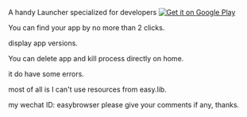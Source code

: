 A handy Launcher specialized for developers
<a href="https://play.google.com/store/apps/details?id=simple.home.jtbuaa">
  <img alt="Get it on Google Play"
       src="https://developer.android.com/images/brand/en_generic_rgb_wo_45.png" />
</a>

You can find your app by no more than 2 clicks.

display app versions.

You can delete app and kill process directly on home.

it do have some errors.

most of all is I can't use resources from easy.lib.

my wechat ID: easybrowser
please give your comments if any, thanks.

